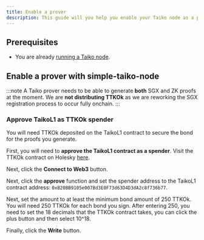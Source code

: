 ```yaml
---
title: Enable a prover
description: This guide will you help you enable your Taiko node as a prover.
---
```


## Prerequisites

- You are already [running a Taiko node](/guides/run-a-taiko-node).

## Enable a prover with simple-taiko-node

:::note
A Taiko prover needs to be able to generate **both** SGX and ZK proofs at the moment. We are **not distributing TTKOk** as we are reworking the SGX registration process to occur fully onchain.
:::

### Approve TaikoL1 as TTKOk spender

You will need TTKOk deposited on the TaikoL1 contract to secure the bond for the proofs you generate.

First, you will need to **approve the TaikoL1 contract as a spender**. Visit the TTKOk contract on Holesky [here](https://holesky.etherscan.io/address/0x8C5ac30834D3f85a66B1D19333232bB0a9ca2Db0#writeProxyContract).

Next, click the **Connect to Web3** button.

Next, click the **approve** function and set the spender address to the TaikoL1 contract address: `0xB20BB9105e007Bd3E0F73d63D4D3dA2c8f736b77`.

Next, set the amount to at least the minimum bond amount of 250 TTKOk. You will need 250 TTKOk for each bond you sign. After entering 250, you need to set the 18 decimals that the TTKOk contract takes, you can click the plus button and then select 10^18.

Finally, click the **Write** button.
